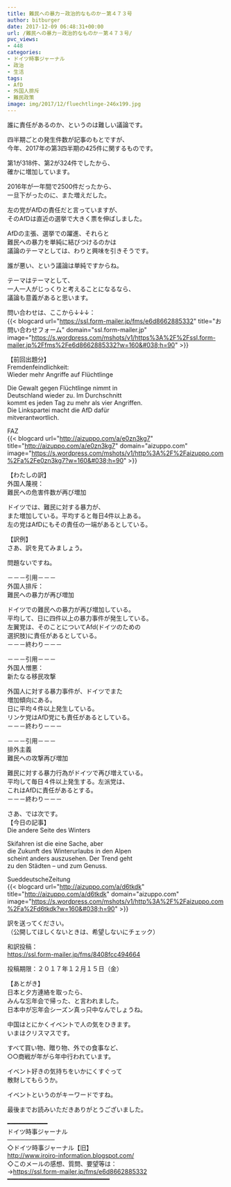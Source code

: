 ```yaml
---
title: 難民への暴力－政治的なものか－第４７３号
author: bitburger
date: 2017-12-09 06:48:31+00:00
url: /難民への暴力－政治的なものか－第４７３号/
pvc_views:
- 448
categories:
- ドイツ時事ジャーナル
- 政治
- 生活
tags:
- AfD
- 外国人排斥
- 難民政策
image: img/2017/12/fluechtlinge-246x199.jpg
---
```

誰に責任があるのか、というのは難しい議論です。  
  
四半期ごとの発生件数が記事のもとですが、  
今年、2017年の第3四半期の425件に関するものです。  
  
第1が318件、第2が324件でしたから、  
確かに増加しています。  
  
2016年が一年間で2500件だったから、  
一旦下がったのに、また増えだした。

左の党がAfDの責任だと言っていますが、  
そのAfDは直近の選挙で大きく票を伸ばしました。  
  
AfDの主張、選挙での躍進、それらと  
難民への暴力を単純に結びつけるのかは  
議論のテーマとしては、わりと興味を引きそうです。  
  
誰が悪い、という議論は単純ですからね。  
  
テーマはテーマとして、  
一人一人がじっくりと考えることになるなら、  
議論も意義があると思います。  
  
問い合わせは、ここから↓↓↓：  
{{< blogcard url="https://ssl.form-mailer.jp/fms/e6d8662885332" title="&#12362;&#21839;&#12356;&#21512;&#12431;&#12379;&#12501;&#12457;&#12540;&#12512;" domain="ssl.form-mailer.jp" image="https://s.wordpress.com/mshots/v1/https%3A%2F%2Fssl.form-mailer.jp%2Ffms%2Fe6d8662885332?w=160&#038;h=90" >}} 

【前回出題分】  
Fremdenfeindlichkeit:  
Wieder mehr Angriffe auf Flüchtlinge  
  
Die Gewalt gegen Flüchtlinge nimmt in  
Deutschland wieder zu. Im Durchschnitt  
kommt es jeden Tag zu mehr als vier Angriffen.  
Die Linkspartei macht die AfD dafür  
mitverantwortlich.  
  
FAZ  
{{< blogcard url="http://aizuppo.com/a/e0zn3kg7" title="http://aizuppo.com/a/e0zn3kg7" domain="aizuppo.com" image="https://s.wordpress.com/mshots/v1/http%3A%2F%2Faizuppo.com%2Fa%2Fe0zn3kg7?w=160&#038;h=90" >}} 

【わたしの訳】  
外国人蔑視：  
難民への危害件数が再び増加  
  
ドイツでは、難民に対する暴力が、  
また増加している。平均すると毎日4件以上ある。  
左の党はAfDにもその責任の一端があるとしている。 

【訳例】  
さあ、訳を見てみましょう。  
  
問題ないですね。 

－－－引用－－－  
外国人排斥：  
難民への暴力が再び増加  
  
ドイツでの難民への暴力が再び増加している。  
平均して、日に四件以上の暴力事件が発生している。  
左翼党は、そのことについてAfd(ドイツのための  
選択肢)に責任があるとしている。  
－－－終わり－－－ 

－－－引用－－－  
外国人憎悪：  
新たなる移民攻撃  
  
外国人に対する暴力事件が、ドイツでまた  
増加傾向にある。  
日に平均４件以上発生している。  
リンケ党はAfD党にも責任があるとしている。  
－－－終わり－－－ 

－－－引用－－－  
排外主義  
難民への攻撃再び増加  
  
難民に対する暴力行為がドイツで再び増えている。  
平均して毎日４件以上発生する。左派党は、  
これはAfDに責任があるとする。  
－－－終わり－－－ 

さあ、では次です。  
【今日の記事】  
Die andere Seite des Winters  
  
Skifahren ist die eine Sache, aber  
die Zukunft des Winterurlaubs in den Alpen  
scheint anders auszusehen. Der Trend geht  
zu den Städten &#8211; und zum Genuss.  
  
SueddeutscheZeitung  
{{< blogcard url="http://aizuppo.com/a/d6tkdk" title="http://aizuppo.com/a/d6tkdk" domain="aizuppo.com" image="https://s.wordpress.com/mshots/v1/http%3A%2F%2Faizuppo.com%2Fa%2Fd6tkdk?w=160&#038;h=90" >}} 

訳を送ってください。  
（公開してほしくないときは、希望しないにチェック）  
  
和訳投稿：  
 <https://ssl.form-mailer.jp/fms/8408fcc494664>  
  
投稿期限：２０１７年１２月１５日（金） 

【あとがき】  
日本と夕方連絡を取ったら、  
みんな忘年会で帰った、と言われました。  
日本中が忘年会シーズン真っ只中なんでしょうね。  
  
中国はとにかくイベントで人の気をひきます。  
いまはクリスマスです。  
  
すべて買い物、贈り物、外での食事など、  
○○商戦が年がら年中行われています。  
  
イベント好きの気持ちをいかにくすぐって  
散財してもらうか。  
  
イベントというのがキーワードですね。  
  
最後までお読みいただきありがとうございました。 

━━━━━━━━━━━  
ドイツ時事ジャーナル  
───────────  
◇ドイツ時事ジャーナル【旧】  
<http://www.iroiro-information.blogspot.com/>  
◇このメールの感想、質問、要望等は：  
-><https://ssl.form-mailer.jp/fms/e6d8662885332>  
━━━━━━━━━━━━━━━━━━━━━━━━━━━━